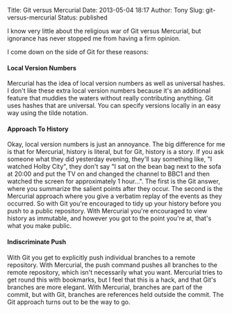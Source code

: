 Title: Git versus Mercurial
Date: 2013-05-04 18:17
Author: Tony
Slug: git-versus-mercurial
Status: published

I know very little about the religious war of Git versus Mercurial, but ignorance has never stopped me from having a firm opinion.  
  
I come down on the side of Git for these reasons:  

#### Local Version Numbers

Mercurial has the idea of local version numbers as well as universal hashes. I don't like these extra local version numbers because it's an additional feature that muddies the waters without really contributing anything. Git uses hashes that are universal. You can specify versions locally in an easy way using the tilde notation.  

#### Approach To History

Okay, local version numbers is just an annoyance. The big difference for me is that for Mercurial, history is literal, but for Git, history is a story. If you ask someone what they did yesterday evening, they'll say something like, "I watched Holby City", they don't say "I sat on the bean bag next to the sofa at 20:00 and put the TV on and changed the channel to BBC1 and then watched the screen for approximately 1 hour...". The first is the Git answer, where you summarize the salient points after they occur. The second is the Mercurial approach where you give a verbatim replay of the events as they occurred. So with Git you're encouraged to tidy up your history before you push to a public repository. With Mercurial you're encouraged to view history as immutable, and however you got to the point you're at, that's what you make public.  

#### Indiscriminate Push

With Git you get to explicitly push individual branches to a remote repository. With Mercurial, the push command pushes all branches to the remote repository, which isn't necessarily what you want. Mercurial tries to get round this with bookmarks, but I feel that this is a hack, and that Git's branches are more elegant. With Mercurial, branches are part of the commit, but with Git, branches are references held outside the commit. The Git approach turns out to be the way to go.  
